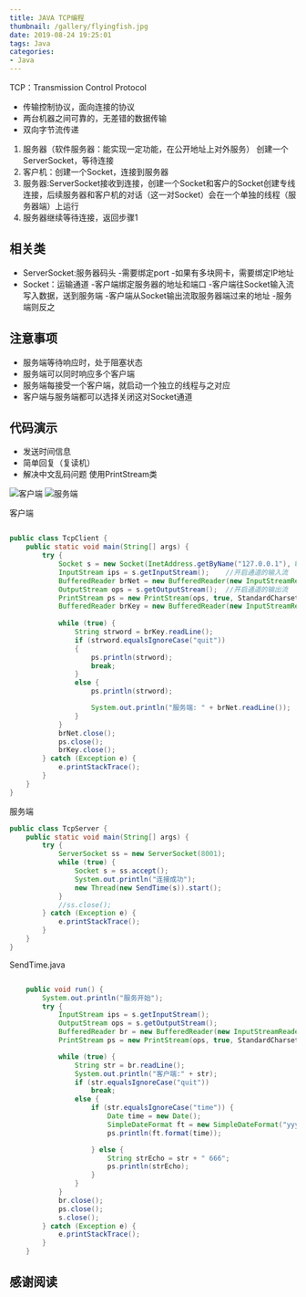 ```yaml
---
title: JAVA TCP编程 
thumbnail: /gallery/flyingfish.jpg
date: 2019-08-24 19:25:01
tags: Java
categories: 
- Java
---
```



TCP：Transmission Control Protocol
- 传输控制协议，面向连接的协议
- 两台机器之间可靠的，无差错的数据传输
- 双向字节流传递


1. 服务器（软件服务器：能实现一定功能，在公开地址上对外服务）
创建一个ServerSocket，等待连接
2. 客户机：创建一个Socket，连接到服务器
3. 服务器:ServerSocket接收到连接，创建一个Socket和客户的Socket创建专线连接，后续服务器和客户机的对话（这一对Socket）会在一个单独的线程（服务器端）上运行
4. 服务器继续等待连接，返回步骤1
<!--more-->

## 相关类
- ServerSocket:服务器码头
-需要绑定port
-如果有多块网卡，需要绑定IP地址
- Socket：运输通道
-客户端绑定服务器的地址和端口
-客户端往Socket输入流写入数据，送到服务端
-客户端从Socket输出流取服务器端过来的地址
-服务端则反之


## 注意事项
- 服务端等待响应时，处于阻塞状态
- 服务端可以同时响应多个客户端
- 服务端每接受一个客户端，就启动一个独立的线程与之对应
- 客户端与服务端都可以选择关闭这对Socket通道

## 代码演示
- 发送时间信息
- 简单回复（复读机）
- 解决中文乱码问题 使用PrintStream类

![客户端](https://ly-object-1259106193.cos.ap-chengdu.myqcloud.com/java/%E5%AE%A2%E6%88%B7%E7%AB%AF.png)
![服务端](https://ly-object-1259106193.cos.ap-chengdu.myqcloud.com/java/%E6%9C%8D%E5%8A%A1%E7%AB%AF.png)



客户端
```java

public class TcpClient {
    public static void main(String[] args) {
        try {
            Socket s = new Socket(InetAddress.getByName("127.0.0.1"), 8001);
            InputStream ips = s.getInputStream();    //开启通道的输入流
            BufferedReader brNet = new BufferedReader(new InputStreamReader(ips,StandardCharsets.UTF_8));
            OutputStream ops = s.getOutputStream();  //开启通道的输出流
            PrintStream ps = new PrintStream(ops, true, StandardCharsets.UTF_8);
            BufferedReader brKey = new BufferedReader(new InputStreamReader(System.in,StandardCharsets.UTF_8));
            
            while (true) {
                String strword = brKey.readLine();
                if (strword.equalsIgnoreCase("quit"))
                {
                    ps.println(strword);
                    break;
                }
                else {
                    ps.println(strword);

                    System.out.println("服务端: " + brNet.readLine());
                }
            }
            brNet.close();
            ps.close();
            brKey.close();
        } catch (Exception e) {
            e.printStackTrace();
        }
    }
}
```


服务端
```java
public class TcpServer {
    public static void main(String[] args) {
        try {
            ServerSocket ss = new ServerSocket(8001);
            while (true) {
                Socket s = ss.accept();
                System.out.println("连接成功");
                new Thread(new SendTime(s)).start();
            }
            //ss.close();
        } catch (Exception e) {
            e.printStackTrace();
        }
    }
}
```


SendTime.java
```java

    public void run() {
        System.out.println("服务开始");
        try {
            InputStream ips = s.getInputStream();
            OutputStream ops = s.getOutputStream();
            BufferedReader br = new BufferedReader(new InputStreamReader(ips, StandardCharsets.UTF_8));
            PrintStream ps = new PrintStream(ops, true, StandardCharsets.UTF_8);

            while (true) {
                String str = br.readLine();
                System.out.println("客户端:" + str);
                if (str.equalsIgnoreCase("quit"))
                    break;
                else {
                    if (str.equalsIgnoreCase("time")) {
                        Date time = new Date();
                        SimpleDateFormat ft = new SimpleDateFormat("yyyy-MM-dd hh:mm:ss");
                        ps.println(ft.format(time));

                    } else {
                        String strEcho = str + " 666";
                        ps.println(strEcho);
                    }
                }
            }
            br.close();
            ps.close();
            s.close();
        } catch (Exception e) {
            e.printStackTrace();
        }
    }
```
## 感谢阅读

